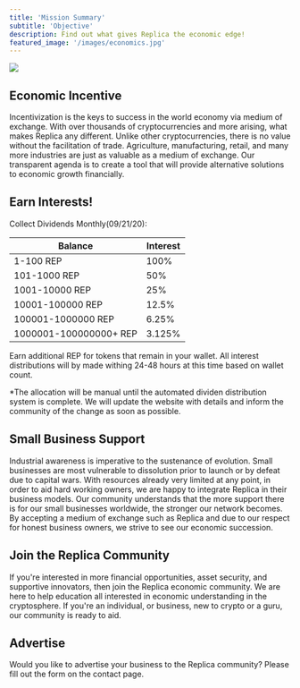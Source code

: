 ```yaml
---
title: 'Mission Summary'
subtitle: 'Objective'
description: Find out what gives Replica the economic edge!
featured_image: '/images/economics.jpg'
---
```


![](/images/purchasing.jpg)


## Economic Incentive

Incentivization is the keys to success in the world economy via medium of exchange. With over thousands of cryptocurrencies and more arising, what makes Replica any different. Unlike other cryptocurrencies, there is no value without the facilitation of trade. Agriculture, manufacturing, retail, and many more industries are just as valuable as a medium of exchange. Our transparent agenda is to create a tool that will provide alternative solutions to economic growth financially.

## Earn Interests!

Collect Dividends Monthly(09/21/20):


| Balance              | Interest          |
|----------------------|-------------------|
|1-100 REP             | 100%              |
|101-1000 REP          | 50%               |
|1001-10000 REP        | 25%               |
|10001-100000 REP      | 12.5%             |
|100001-1000000 REP    | 6.25%             |
|1000001-100000000+ REP| 3.125%            |

Earn additional REP for tokens that remain in your wallet. All interest distributions will by made withing 24-48 hours at this time based on wallet count. 

*The allocation will be manual until the automated dividen distribution system is complete. We will update the website with details and inform the community of the change as soon as possible. 


## Small Business Support

Industrial awareness is imperative to the sustenance of evolution. Small businesses are most vulnerable to 	dissolution prior to launch or by defeat due to capital wars. With resources already very limited at any point, in order to aid hard working owners, we are happy to integrate Replica in their business models. Our community 	understands that the more support there is for our small businesses worldwide, the stronger our network becomes. By 	accepting a medium of exchange such as Replica and due to our respect for honest business owners, we strive to see our economic succession.

## Join the Replica Community

If you're interested in more financial opportunities, asset security, and supportive innovators, then join the Replica economic community. We are here to help education all interested in economic understanding in the cryptosphere. If you're an individual, or business, new to crypto or a guru, our community is ready to aid.

## Advertise

Would you like to advertise your business to the Replica community? Please fill out the form on the contact page.
